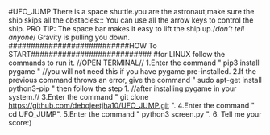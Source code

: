 #UFO_JUMP
There is a space shuttle.you are the astronaut,make sure the ship skips all the obstacles:::
You can use all the arrow keys to control the ship.
PRO TIP: The space bar makes it easy to lift the ship up./*don’t tell anyone*/
Gravity is pulling you down.
###########################HOW To START###########################
 #for LINUX follow the commands to run it. //OPEN TERMINAL//
     1.Enter the command " pip3 install pygame " //you will not need this if you have pygame pre-installed.
     2.If the previous command throws an error, give the command " sudo apt-get install python3-pip " then follow the step 1. //after installing pygame in your system.//
     3.Enter the command " git clone https://github.com/debojeetjha10/UFO_JUMP.git  ".
     4.Enter the command " cd UFO_JUMP".
     5.Enter the command " python3 screen.py ".
     6. Tell me your score:)

